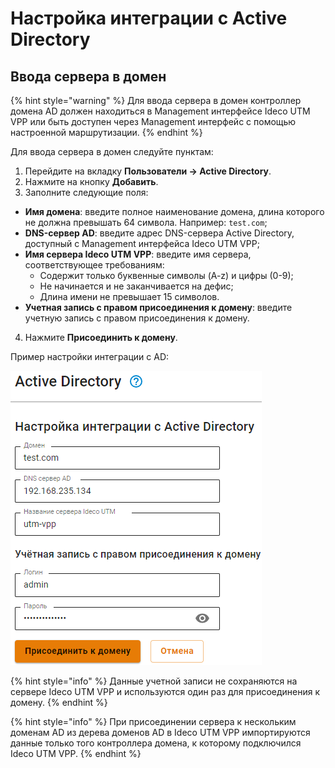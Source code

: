 # Настройка интеграции с Active Directory

## Ввода сервера в домен

{% hint style="warning" %}
Для ввода сервера в домен контроллер домена AD должен находиться в Management интерфейсе Ideco UTM VPP или быть доступен через Management интерфейс с помощью настроенной маршрутизации.
{% endhint %}

Для ввода сервера в домен следуйте пунктам:
1. Перейдите на вкладку **Пользователи -> Active Directory**.
2. Нажмите на кнопку **Добавить**.
3. Заполните следующие поля:
* **Имя домена**: введите полное наименование домена, длина которого не должна превышать 64 символа. Например: `test.com`;
* **DNS-сервер AD**: введите адрес DNS-сервера Active Directory, доступный с Management интерфейса Ideco UTM VPP;
* **Имя сервера Ideco UTM VPP**: введите имя сервера, соответствующее требованиям: 
  * Содержит только буквенные символы (A-z) и цифры (0-9);
  * Не начинается и не заканчивается на дефис;
  * Длина имени не превышает 15 символов.
* **Учетная запись с правом присоединения к домену**: введите учетную запись с правом присоединения к домену.
4. Нажмите **Присоединить к домену**.

Пример настройки интеграции с AD:

![](../../.gitbook/assets/active-directory1.png)

{% hint style="info" %}
Данные учетной записи не сохраняются на сервере Ideco UTM VPP и используются один раз для присоединения к домену.
{% endhint %}

{% hint style="info" %}
При присоединении сервера к нескольким доменам AD из дерева доменов AD в Ideco UTM VPP импортируются данные только того контроллера домена, к которому подключился Ideco UTM VPP.
{% endhint %}